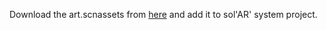 Download the art.scnassets from [here](https://drive.google.com/drive/folders/1gbuwA_rwEfSaE5HgGBSQX0fMu1KkzjR4?usp=sharing) and add it to sol'AR' system project.<br />
